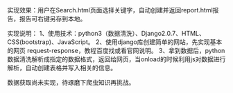实现效果：用户在Search.html页面选择关键字，自动创建并返回report.html报告，报告可右键另存到本地。

实现说明：
	  1、使用技术：python3（数据清洗）、Django2.0.7、HTML、CSS(bootstrap)、JavaScript。
	  2、使用django库创建简单的网站，先实现基本的网页 request-response，教程百度找或看官网说明。
	  3、拿到数据后，python数据清洗解析成指定的数据格式，返回给网页，当onload的时候利用js对数据进行解析，自动创建表格并写入相关的信息。
	  
数据获取尚未实现，待琢磨下爬虫知识再挑战。
